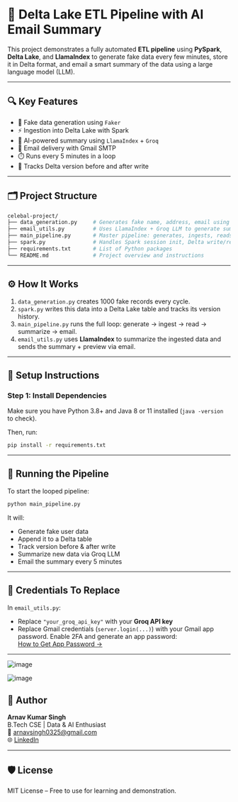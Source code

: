 # 🚀 Delta Lake ETL Pipeline with AI Email Summary

This project demonstrates a fully automated **ETL pipeline** using **PySpark**, **Delta Lake**, and **LlamaIndex** to generate fake data every few minutes, store it in Delta format, and email a smart summary of the data using a large language model (LLM).

---

## 🔍 Key Features

- 🔁 Fake data generation using `Faker`
- ⚡ Ingestion into Delta Lake with Spark
- 🧠 AI-powered summary using `LlamaIndex` + `Groq`
- 📩 Email delivery with Gmail SMTP
- ⏱️ Runs every 5 minutes in a loop
- 🔄 Tracks Delta version before and after write

---

## 🗂️ Project Structure

```bash
celebal-project/
├── data_generation.py     # Generates fake name, address, email using Faker
├── email_utils.py         # Uses LlamaIndex + Groq LLM to generate summary and send email
├── main_pipeline.py       # Master pipeline: generates, ingests, reads, summarizes and emails
├── spark.py               # Handles Spark session init, Delta write/read/versioning
├── requirements.txt       # List of Python packages
└── README.md              # Project overview and instructions
```

---

## ⚙️ How It Works

1. `data_generation.py` creates 1000 fake records every cycle.
2. `spark.py` writes this data into a Delta Lake table and tracks its version history.
3. `main_pipeline.py` runs the full loop: generate → ingest → read → summarize → email.
4. `email_utils.py` uses **LlamaIndex** to summarize the ingested data and sends the summary + preview via email.

---

## 🚀 Setup Instructions

### Step 1: Install Dependencies

Make sure you have Python 3.8+ and Java 8 or 11 installed (`java -version` to check).

Then, run:

```bash
pip install -r requirements.txt
```

---

## 🧪 Running the Pipeline

To start the looped pipeline:

```bash
python main_pipeline.py
```

It will:
- Generate fake user data
- Append it to a Delta table
- Track version before & after write
- Summarize new data via Groq LLM
- Email the summary every 5 minutes

---

## 🔐 Credentials To Replace

In `email_utils.py`:
- Replace `"your_groq_api_key"` with your **Groq API key**
- Replace Gmail credentials (`server.login(...)`) with your Gmail app password. Enable 2FA and generate an app password:  
  [How to Get App Password →](https://support.google.com/accounts/answer/185833)

---
![image](https://github.com/user-attachments/assets/4a894589-4143-40db-9cac-deef973fc144)

![image](https://github.com/user-attachments/assets/18ac42e9-45b4-402f-8d2f-a5d8d61bdf13)


## 👤 Author

**Arnav Kumar Singh**  
B.Tech CSE | Data & AI Enthusiast  
📧 arnavsingh0325@gmail.com  
🌐 [LinkedIn](https://www.linkedin.com/in/arnav-kumar-singh)

---

## 🛡 License

MIT License – Free to use for learning and demonstration.
